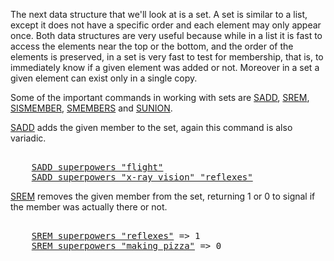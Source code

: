 The next data structure that we'll look at is a set. A set is similar to a
list, except it does not have a specific order and each element may only appear
once. Both data structures are very useful because while in a list
it is fast to access the elements near the top or the bottom, and the order of
the elements is preserved, in a set is very fast to test for membership, that
is, to immediately know if a given element was added or not. Moreover in
a set a given element can exist only in a single copy.

Some of the important commands in working with sets are [SADD](#help), [SREM](#help), [SISMEMBER](#help), [SMEMBERS](#help) and [SUNION](#help).

[SADD](#help) adds the given member to the set, again this command is also variadic.

<pre></code>
    <a href="#run">SADD superpowers "flight"</a>
    <a href="#run">SADD superpowers "x-ray vision" "reflexes"</a>
</code></pre>

[SREM](#help) removes the given member from the set, returning 1 or 0 to signal
if the member was actually there or not.

<pre></code>
    <a href="#run">SREM superpowers "reflexes"</a> => 1
    <a href="#run">SREM superpowers "making pizza"</a> => 0
</code></pre>
